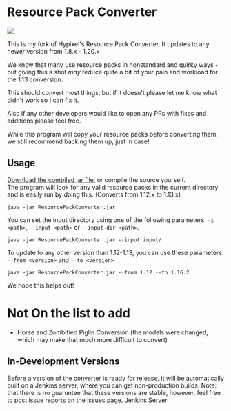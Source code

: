 # Resource Pack Converter
[![](https://jitpack.io/v/agentdid127/ResourcePackConverter.svg)](https://jitpack.io/#agentdid127/ResourcePackConverter)


This is my fork of Hypixel's Resource Pack Converter. It updates to any newer version from 1.8.x - 1.20.x

We know that many use resource packs in nonstandard and quirky ways - but giving this a shot *may* reduce quite a bit of your pain and workload for the 1.13 conversion.

This should convert most things, but if it doesn't please let me know what didn't work so I can fix it.

Also if any other developers would like to open any PRs with fixes and additions please feel free.

While this program will copy your resource packs before converting them, we still recommend backing them up, just in case!

## Usage
[Download the compiled jar file](https://github.com/agentdid127/ResourcePackConverter/releases/latest), or compile the source yourself.  
The program will look for any valid resource packs in the current directory and is easily run by doing this.
(Converts from 1.12.x to 1.13.x)

    java -jar ResourcePackConverter.jar

You can set the input directory using one of the following parameters.
`-i <path>`, `--input <path>` or `--input-dir <path>`.

    java -jar ResourcePackConverter.jar --input input/

To update to any other version than 1.12-1.13, you can use these parameters.
`--from <version>` and `--to <version>`

	java -jar ResourcePackConverter.jar --from 1.12 --to 1.16.2

We hope this helps out!

# Not On the list to add
- Horse and Zombified Piglin Conversion (the models were changed, which may make that much more difficult to convert)

## In-Development Versions
Before a version of the converter is ready for release, it will be automatically built on a Jenkins server, where you can get non-production builds. Note: that there is no guaruntee that these versions are stable, however, feel free to post issue reports on the issues page.
[Jenkins Server](https://jenkins.dc1.agentdid127.com/job/agentdid127/job/ResourcePackConverter/job/master/)
